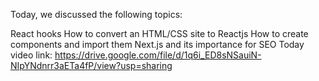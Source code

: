 Today, we discussed the following topics:

React hooks
How to convert an HTML/CSS site to Reactjs
How to create components and import them
Next.js and its importance for SEO
Today video link: https://drive.google.com/file/d/1q6i_ED8sNSauiN-NIpYNdnrr3aETa4fP/view?usp=sharing
